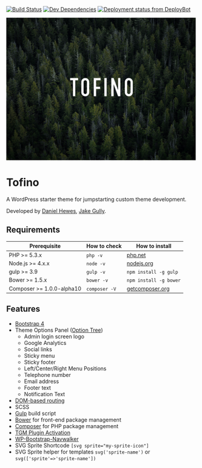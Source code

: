 [![Build Status](https://travis-ci.org/lambdacreatives/tofino.svg)](https://travis-ci.org/lambdacreatives/tofino)  [![Dev Dependencies](https://david-dm.org/lambdacreatives/tofino.svg)](https://devid-dm.org/lambdacreatives/tofino)  [![Deployment status from DeployBot](https://lambdacreatives.deploybot.com/badge/77558060036000/47551.svg)](http://deploybot.com)

![Tofino](https://raw.githubusercontent.com/mrchimp/tofino/master/screenshot.png)

# Tofino

A WordPress starter theme for jumpstarting custom theme development.

Developed by [Daniel Hewes](https://github.com/danimalweb), [Jake Gully](https://github.com/mrchimp).

## Requirements

| Prerequisite    | How to check | How to install
| --------------- | ------------ | ------------- |
| PHP >= 5.3.x    | `php -v`     | [php.net](http://php.net/manual/en/install.php) |
| Node.js >= 4.x.x  | `node -v`    | [nodejs.org](http://nodejs.org/) |
| gulp >= 3.9  | `gulp -v`    | `npm install -g gulp` |
| Bower >= 1.5.x | `bower -v`   | `npm install -g bower` |
| Composer >= 1.0.0-alpha10 | `composer -V`   | [getcomposer.org](http://getcomposer.org) |

## Features

* [Bootstrap 4](http://getbootstrap.com/)
* Theme Options Panel ([Option Tree](https://github.com/valendesigns/option-tree))
	* Admin login screen logo
	* Google Analytics
	* Social links
	* Sticky menu
	* Sticky footer
	* Left/Center/Right Menu Positions
	* Telephone number
	* Email address
	* Footer text
	* Notification Text
* [DOM-based routing](http://goo.gl/EUTi53)
* SCSS
* [Gulp](http://gulpjs.com/) build script
* [Bower](http://bower.io/) for front-end package management
* [Composer](https://getcomposer.org/) for PHP package management
* [TGM Plugin Activation](https://github.com/TGMPA/TGM-Plugin-Activation)
* [WP-Bootstrap-Navwalker](https://github.com/twittem/wp-bootstrap-navwalker)
* SVG Sprite Shortcode `[svg sprite="my-sprite-icon"]`
* SVG Sprite helper for templates `svg('sprite-name')` or `svg(['sprite'=>'sprite-name'])`
